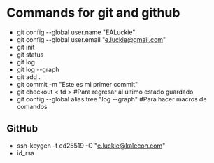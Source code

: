 # Commands for git and github

- git config --global user.name "EALuckie"
- git config --global user.email "e.luckie@gmail.com"
- git init
- git status
- git log
- git log --graph
- git add .
- git commit -m "Este es mi primer commit"
- git checkout < fd > #Para regresar al último estado guardado
- git config --global alias.tree "log --graph" #Para hacer macros de comandos


## GitHub

- ssh-keygen -t ed25519 -C "e.luckie@kalecon.com"
- id_rsa
